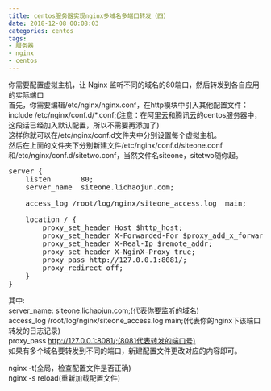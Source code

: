 ```yaml
---
title: centos服务器实现nginx多域名多端口转发（四）
date: 2018-12-08 00:08:03
categories: centos
tags: 
- 服务器
- nginx
- centos
---
```


你需要配置虚拟主机，让 Nginx 监听不同的域名的80端口，然后转发到各自应用的实际端口  
首先，你需要编辑/etc/nginx/nginx.conf，在http模块中引入其他配置文件：  
include /etc/nginx/conf.d/*.conf;(注意：在阿里云和腾讯云的centos服务器中，这段话已经加入默认配置，所以不需要再添加了)  
这样你就可以在/etc/nginx/conf.d文件夹中分别设置每个虚拟主机。  
然后在上面的文件夹下分别新建文件/etc/nginx/conf.d/siteone.conf和/etc/nginx/conf.d/sitetwo.conf，当然文件名siteone，sitetwo随你起。  
<pre>
server {
    listen       80;
    server_name  siteone.lichaojun.com;
 
    access_log /root/log/nginx/siteone_access.log  main;
 
    location / {
        proxy_set_header Host $http_host;
        proxy_set_header X-Forwarded-For $proxy_add_x_forwarded_for;
        proxy_set_header X-Real-Ip $remote_addr;
        proxy_set_header X-NginX-Proxy true;
        proxy_pass http://127.0.0.1:8081/;
        proxy_redirect off;
    }
}
</pre>
其中:  
server_name: siteone.lichaojun.com;(代表你要监听的域名)  
access_log /root/log/nginx/siteone_access.log main;(代表你的nginx下该端口转发的日志记录)  
proxy_pass http://127.0.0.1:8081/;(8081代表转发的端口号)  
如果有多个域名要转发到不同的端口，新建配置文件更改对应的内容即可。  
  
nginx -t(全局，检查配置文件是否正确)  
nginx -s reload(重新加载配置文件)  
